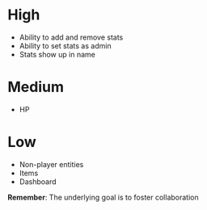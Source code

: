 # High
- Ability to add and remove stats
- Ability to set stats as admin
- Stats show up in name

# Medium
- HP

# Low
- Non-player entities
- Items
- Dashboard

**Remember**: The underlying goal is to foster collaboration
